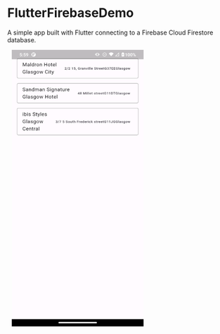 # FlutterFirebaseDemo
A simple app built with Flutter connecting to a Firebase Cloud Firestore database.

<p float="left">
  <img src="screenshots/screenshot00.png" height ="628" width="300" hspace="10" />
</p>
